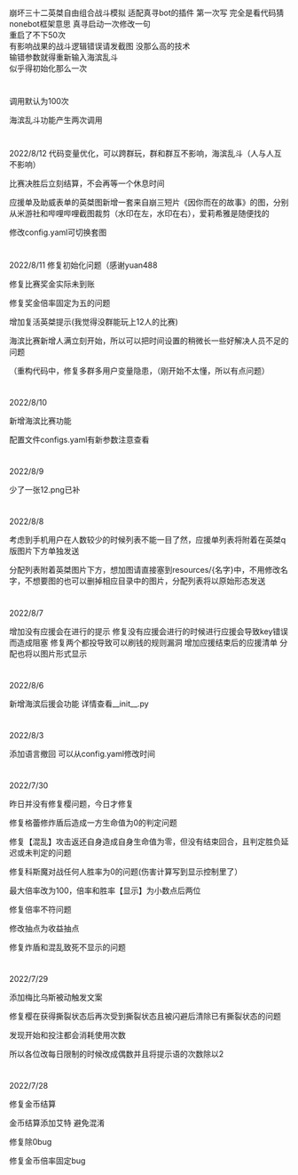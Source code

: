 #
崩坏三十二英桀自由组合战斗模拟
适配真寻bot的插件
第一次写
完全是看代码猜nonebot框架意思 
真寻启动一次修改一句  
重启了不下50次  
有影响战果的战斗逻辑错误请发截图
没那么高的技术  
输错参数就得重新输入海滨乱斗  
似乎得初始化那么一次
#
调用默认为100次

海滨乱斗功能产生两次调用
#
2022/8/12
代码变量优化，可以跨群玩，群和群互不影响，海滨乱斗（人与人互不影响）

比赛决胜后立刻结算，不会再等一个休息时间

应援单及助威表单的英桀图新增一套来自崩三短片《因你而在的故事》的图，分别从米游社和哔哩哔哩截图裁剪（水印在左，水印在右），爱莉希雅是随便找的

修改config.yaml可切换套图
#
2022/8/11
修复初始化问题（感谢yuan488

修复比赛奖金实际未到账

修复奖金倍率固定为五的问题

增加复活英桀提示(我觉得没群能玩上12人的比赛)

海滨比赛新增人满立刻开始，所以可以把时间设置的稍微长一些好解决人员不足的问题

（重构代码中，修复多群多用户变量隐患，（刚开始不太懂，所以有点问题）

#
2022/8/10

新增海滨比赛功能

配置文件configs.yaml有新参数注意查看
#
2022/8/9

少了一张12.png已补
#
2022/8/8

考虑到手机用户在人数较少的时候列表不能一目了然，应援单列表将附着在英桀q版图片下方单独发送

分配列表附着英桀图片下方，想加图请直接塞到resources/{名字}中，不用修改名字，不想要图的也可以删掉相应目录中的图片，分配列表将以原始形态发送
#
2022/8/7

增加没有应援会在进行的提示
修复没有应援会进行的时候进行应援会导致key错误而造成阻塞
修复两个都投导致可以刷钱的规则漏洞
增加应援结束后的应援清单
分配也将以图片形式显示
#
2022/8/6

新增海滨后援会功能
详情查看__init__.py

#
2022/8/3

添加语言撤回 可以从config.yaml修改时间
#
2022/7/30

昨日并没有修复樱问题，今日才修复 

修复格蕾修炸盾后造成一方生命值为0的判定问题  

修复【混乱】攻击返还自身造成自身生命值为零，但没有结束回合，且判定胜负延迟或未判定的问题

修复科斯魔对战任何人胜率为0的问题(伤害计算写到显示控制里了）

最大倍率改为100，倍率和胜率【显示】为小数点后两位

修复倍率不符问题

修改抽点为收益抽点

修复炸盾和混乱致死不显示的问题
#
2022/7/29  

添加梅比乌斯被动触发文案  

修复樱在获得撕裂状态后再次受到撕裂状态且被闪避后清除已有撕裂状态的问题  

发现开始和投注都会消耗使用次数  

所以各位改每日限制的时候改成偶数并且将提示语的次数除以2
#
2022/7/28

修复金币结算  

金币结算添加艾特 避免混淆  

修复除0bug  

修复金币倍率固定bug  


